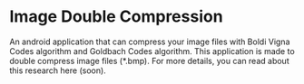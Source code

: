 # Image Double Compression

An android application that can compress your image files with Boldi Vigna Codes algorithm and Goldbach Codes algorithm. This application is made to double compress image files (*.bmp). For more details, you can read about this research here (soon).
